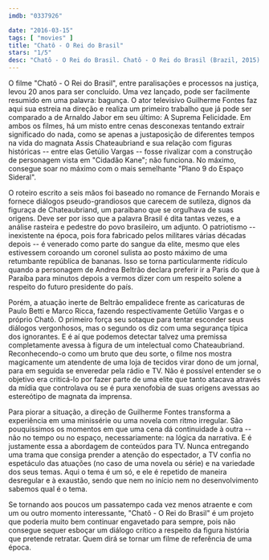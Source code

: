 ```yaml
---
imdb: "0337926"

date: "2016-03-15"
tags: [ "movies" ]
title: "Chatô - O Rei do Brasil"
stars: "1/5"
desc: "Chatô - O Rei do Brasil. Chatô - O Rei do Brasil (Brazil, 2015). Dirigido por Guilherme Fontes. Escrito por João Emanuel Carneiro, Guilherme Fontes, Matthew Robbins, Fernando Morais. Com Andrea Beltrão, Paulo Betti, Ingrid Borgoin, Gabriel Braga Nunes, Nathália França, Eliane Giardini, Leandra Leal, Tatiana Monteiro, Luís Antônio Pilar. Crítica escrita para o site CinemAqui."
---
```

O filme "Chatô - O Rei do Brasil", entre paralisações e processos na justiça, levou 20 anos para ser concluído. Uma vez lançado, pode ser facilmente resumido em uma palavra: bagunça. O ator televisivo Guilherme Fontes faz aqui sua estreia na direção e realiza um primeiro trabalho que já pode ser comparado a de Arnaldo Jabor em seu último: A Suprema Felicidade. Em ambos os filmes, há um misto entre cenas desconexas tentando extrair significado do nada, como se apenas a justaposição de diferentes tempos na vida do magnata Assis Chateaubriand e sua relação com figuras históricas -- entre elas Getúlio Vargas -- fosse rivalizar com a construção de personagem vista em "Cidadão Kane"; não funciona. No máximo, consegue soar no máximo com o mais semelhante "Plano 9 do Espaço Sideral".

O roteiro escrito a seis mãos foi baseado no romance de Fernando Morais e fornece diálogos pseudo-grandiosos que carecem de sutileza, dignos da figuraça de Chateaubriand, um paraibano que se orgulhava de suas origens. Deve ser por isso que a palavra Brasil é dita tantas vezes, e a análise rasteira e pedestre do povo brasileiro, um adjunto. O patriotismo -- inexistente na época, pois fora fabricado pelos militares várias décadas depois -- é venerado como parte do sangue da elite, mesmo que eles estivessem coroando um coronel sulista ao posto máximo de uma retumbante república de bananas. Isso se torna particularmente ridículo quando a personagem de Andrea Beltrão declara preferir ir a Paris do que à Paraíba para minutos depois a vermos dizer com um respeito solene a respeito do futuro presidente do país.

Porém, a atuação inerte de Beltrão empalidece frente as caricaturas de Paulo Betti e Marco Ricca, fazendo respectivamente Getúlio Vargas e o próprio Chatô. O primeiro força seu sotaque para tentar esconder seus diálogos vergonhosos, mas o segundo os diz com uma segurança típica dos ignorantes. E é aí que podemos detectar talvez uma premissa completamente avessa à figura de um intelectual como Chateaubriand. Reconhecendo-o como um bruto que deu sorte, o filme nos mostra magicamente um atendente de uma loja de tecidos virar dono de um jornal, para em seguida se enveredar pela rádio e TV. Não é possível entender se o objetivo era criticá-lo por fazer parte de uma elite que tanto atacava através da mídia que controlava ou se é pura xenofobia de suas origens avessas ao estereótipo de magnata da imprensa.

Para piorar a situação, a direção de Guilherme Fontes transforma a experiência em uma minissérie ou uma novela com ritmo irregular. São pouquíssimos os momentos em que uma cena dá continuidade à outra -- não no tempo ou no espaço, necessariamente: na lógica da narrativa. E é justamente essa a abordagem de conteúdos para TV. Nunca entregando uma trama que consiga prender a atenção do espectador, a TV confia no espetáculo das atuações (no caso de uma novela ou série) e na variedade dos seus temas. Aqui o tema é um só, e ele é repetido de maneira desregular e à exaustão, sendo que nem no início nem no desenvolvimento sabemos qual é o tema.

Se tornando aos poucos um passatempo cada vez menos atraente e com um ou outro momento interessante, "Chatô - O Rei do Brasil" é um projeto que poderia muito bem continuar engavetado para sempre, pois não consegue sequer esboçar um diálogo crítico a respeito da figura história que pretende retratar. Quem dirá se tornar um filme de referência de uma época.
